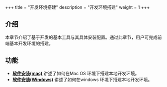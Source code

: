 +++
title = "开发环境搭建"
description = "开发环境搭建"
weight = 1
+++

## 介绍

本章节介绍了基于开发的基本工具与其具体安装配置。通过此章节，用户可完成前端基本开发环境的搭建。

## 功能

- [**软件安装(mac)**](../develop-env/install_mac) 讲述了如何在Mac OS 环境下搭建本地开发环境。
- [**软件安装(Windows)**](../develop-env/install_windows) 讲述了如何在windows 环境下搭建本地开发环境。